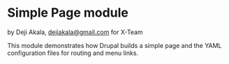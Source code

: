 # Simple Page module

by Deji Akala, dejiakala@gmail.com for X-Team

This module demonstrates how Drupal builds a simple page and the YAML 
configuration files for routing and menu links.
